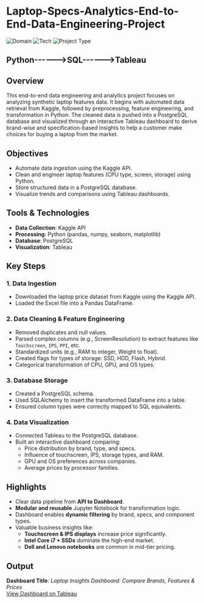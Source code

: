 # Laptop-Specs-Analytics-End-to-End-Data-Engineering-Project

![Domain](https://img.shields.io/badge/Domain-Consumer%20Electronics-blue?style=for-the-badge)
![Tech](https://img.shields.io/badge/Tech-Python|PostgreSQL|Tableau-green?style=for-the-badge)
![Project Type](https://img.shields.io/badge/Type-Data%20Engineering%20%26%20Visualization-yellow?style=for-the-badge)

## Python------>SQL------>Tableau

## Overview

This end-to-end data engineering and analytics project focuses on analyzing synthetic laptop features data. It begins with automated data retrieval from Kaggle, followed by preprocessing, feature engineering, and transformation in Python. The cleaned data is pushed into a PostgreSQL database and visualized through an interactive Tableau dashboard to derive brand-wise and specification-based insights to help a customer make choices for buying a laptop from the market.

## Objectives

- Automate data ingestion using the Kaggle API.
- Clean and engineer laptop features (CPU type, screen, storage) using Python.
- Store structured data in a PostgreSQL database.
- Visualize trends and comparisons using Tableau dashboards.

## Tools & Technologies

- **Data Collection**: Kaggle API  
- **Processing**: Python (pandas, numpy, seaborn, matplotlib)  
- **Database**: PostgreSQL  
- **Visualization**: Tableau  

## Key Steps

### 1. Data Ingestion

- Downloaded the laptop price dataset from Kaggle using the Kaggle API.
- Loaded the Excel file into a Pandas DataFrame.

### 2. Data Cleaning & Feature Engineering

- Removed duplicates and null values.
- Parsed complex columns (e.g., ScreenResolution) to extract features like `Touchscreen`, `IPS`, `PPI`, etc.
- Standardized units (e.g., RAM to integer, Weight to float).
- Created flags for types of storage: SSD, HDD, Flash, Hybrid.
- Categorical transformation of CPU, GPU, and OS types.

### 3. Database Storage

- Created a PostgreSQL schema.
- Used SQLAlchemy to insert the transformed DataFrame into a table.
- Ensured column types were correctly mapped to SQL equivalents.

### 4. Data Visualization

- Connected Tableau to the PostgreSQL database.
- Built an interactive dashboard comparing:
  - Price distribution by brand, type, and specs.
  - Influence of touchscreen, IPS, storage types, and RAM.
  - GPU and OS preferences across companies.
  - Average prices by processor families.

## Highlights

- Clear data pipeline from **API to Dashboard**.
- **Modular and reusable** Jupyter Notebook for transformation logic.
- Dashboard enables **dynamic filtering** by brand, specs, and component types.
- Valuable business insights like:
  - **Touchscreen & IPS displays** increase price significantly.
  - **Intel Core i7 + SSDs** dominate the high-end market.
  - **Dell and Lenovo notebooks** are common in mid-tier pricing.

## Output

 **Dashboard Title**: *Laptop Insights Dashboard: Compare Brands, Features & Prices*  
[View Dashboard on Tableau](https://public.tableau.com/app/profile/anushree.biswas/viz/Compare_brands_price_features_for_laptops/Dashboard1)


